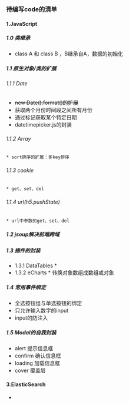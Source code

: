 

### 待编写code的清单

#### 1.JavaScript

##### 1.0 类继承
   * class A 和 class B ，B继承自A，数据的初始化

##### 1.1 原生对象/类的扩展
###### 1.1.1 Date
* ~~new Date().format()的扩展~~ 
* 获取两个月份时间段之间所有月份
* 通过标记获取某个特定日期
* datetimepicker.js的封装
###### 1.1.2 Array
    * sort排序的扩展：多key排序 
###### 1.1.3 cookie
    * get、set、del
###### 1.1.4 url(h5.pushState)
    * url中参数的get、set、del 

##### 1.2 jsoup解决前端跨域
 
##### 1.3 插件的封装
   * 1.3.1 DataTables
    * 
   * 1.3.2 eCharts
    * 转换对象数组成数组或对象 
 
##### 1.4 常用事件绑定
   * 全选按钮组与单选按钮的绑定
   * 只允许输入数字的input
   * input的防注入

##### 1.5 Modal的自我封装
   * alert 提示信息框
   * confirm 确认信息框
   * loading 加载信息框
   * cover 覆盖层

#### 3.ElasticSearch
  * 
